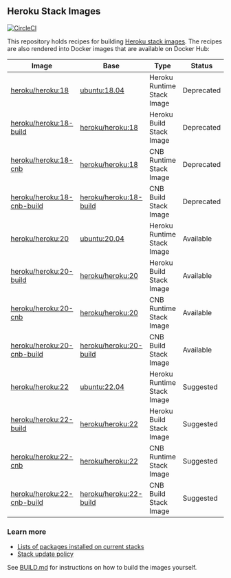 ## Heroku Stack Images

[![CircleCI](https://circleci.com/gh/heroku/stack-images.svg?style=svg)](https://circleci.com/gh/heroku/stack-images)

This repository holds recipes for building [Heroku stack images](https://devcenter.heroku.com/articles/stack).
The recipes are also rendered into Docker images that are available on Docker Hub:

| Image                                     | Base                                  | Type                       | Status     |
|-------------------------------------------|---------------------------------------|----------------------------|------------|
| [heroku/heroku:18][heroku-tags]           | [ubuntu:18.04][ubuntu-tags]           | Heroku Runtime Stack Image | Deprecated |
| [heroku/heroku:18-build][heroku-tags]     | [heroku/heroku:18][heroku-tags]       | Heroku Build Stack Image   | Deprecated |
| [heroku/heroku:18-cnb][heroku-tags]       | [heroku/heroku:18][heroku-tags]       | CNB Runtime Stack Image    | Deprecated |
| [heroku/heroku:18-cnb-build][heroku-tags] | [heroku/heroku:18-build][heroku-tags] | CNB Build Stack Image      | Deprecated |
| [heroku/heroku:20][heroku-tags]           | [ubuntu:20.04][ubuntu-tags]           | Heroku Runtime Stack Image | Available  |
| [heroku/heroku:20-build][heroku-tags]     | [heroku/heroku:20][heroku-tags]       | Heroku Build Stack Image   | Available  |
| [heroku/heroku:20-cnb][heroku-tags]       | [heroku/heroku:20][heroku-tags]       | CNB Runtime Stack Image    | Available  |
| [heroku/heroku:20-cnb-build][heroku-tags] | [heroku/heroku:20-build][heroku-tags] | CNB Build Stack Image      | Available  |
| [heroku/heroku:22][heroku-tags]           | [ubuntu:22.04][ubuntu-tags]           | Heroku Runtime Stack Image | Suggested  |
| [heroku/heroku:22-build][heroku-tags]     | [heroku/heroku:22][heroku-tags]       | Heroku Build Stack Image   | Suggested  |
| [heroku/heroku:22-cnb][heroku-tags]       | [heroku/heroku:22][heroku-tags]       | CNB Runtime Stack Image    | Suggested  |
| [heroku/heroku:22-cnb-build][heroku-tags] | [heroku/heroku:22-build][heroku-tags] | CNB Build Stack Image      | Suggested  |

### Learn more

* [Lists of packages installed on current stacks](https://devcenter.heroku.com/articles/stack-packages)
* [Stack update policy](https://devcenter.heroku.com/articles/stack-update-policy)

See [BUILD.md](BUILD.md) for instructions on how to build the images yourself.

[heroku-tags]: https://hub.docker.com/r/heroku/heroku/tags
[ubuntu-tags]: https://hub.docker.com/_/ubuntu?tab=tags
